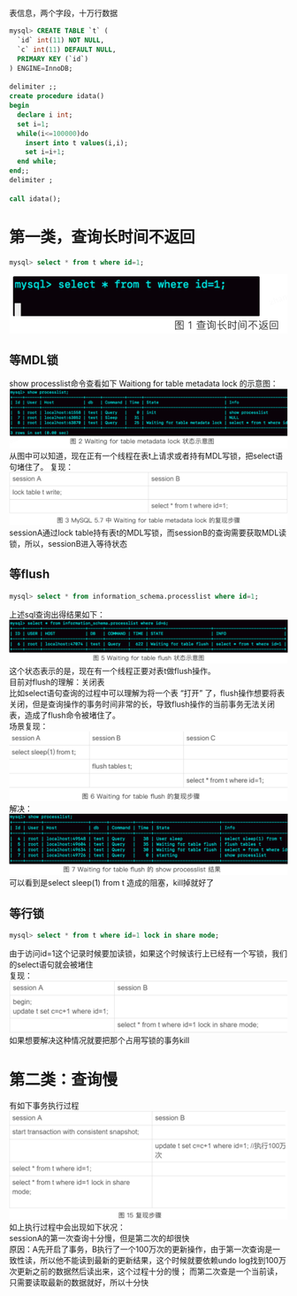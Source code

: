 表信息，两个字段，十万行数据
```sql
mysql> CREATE TABLE `t` (
  `id` int(11) NOT NULL,
  `c` int(11) DEFAULT NULL,
  PRIMARY KEY (`id`)
) ENGINE=InnoDB;
 
delimiter ;;
create procedure idata()
begin
  declare i int;
  set i=1;
  while(i<=100000)do
    insert into t values(i,i);
    set i=i+1;
  end while;
end;;
delimiter ;
 
call idata();
```
# 第一类，查询长时间不返回 
```sql
mysql> select * from t where id=1;
```
![img_26.png](img_26.png)
## 等MDL锁
show processlist命令查看如下 Waitiong for table metadata lock 的示意图：
![img_27.png](img_27.png)
从图中可以知道，现在正有一个线程在表t上请求或者持有MDL写锁，把select语句堵住了。
复现：
![img_28.png](img_28.png)
sessionA通过lock table持有表t的MDL写锁，而sessionB的查询需要获取MDL读锁，所以，sessionB进入等待状态   
## 等flush
```sql
mysql> select * from information_schema.processlist where id=1;
```
上述sql查询出得结果如下：
![img_30.png](img_30.png)
这个状态表示的是，现在有一个线程正要对表t做flush操作。  
目前对flush的理解：关闭表   
比如select语句查询的过程中可以理解为将一个表 “打开” 了，flush操作想要将表关闭，但是查询操作的事务时间非常的长，导致flush操作的当前事务无法关闭表，造成了flush命令被堵住了。    
场景复现：   
![img_31.png](img_31.png)
解决：   
![img_32.png](img_32.png)
可以看到是select sleep(1) from t 造成的阻塞，kill掉就好了   
## 等行锁   
```sql
mysql> select * from t where id=1 lock in share mode; 
```
由于访问id=1这个记录时候要加读锁，如果这个时候该行上已经有一个写锁，我们的select语句就会被堵住   
复现：   
![img_33.png](img_33.png)
如果想要解决这种情况就要把那个占用写锁的事务kill   
# 第二类：查询慢  
有如下事务执行过程   
![img_34.png](img_34.png)
如上执行过程中会出现如下状况：   
sessionA的第一次查询十分慢，但是第二次的却很快  
原因：A先开启了事务，B执行了一个100万次的更新操作，由于第一次查询是一致性读，所以他不能读到最新的更新结果，这个时候就要依赖undo log找到100万次更新之前的数据然后读出来，这个过程十分的慢；
而第二次查是一个当前读，只需要读取最新的数据就好，所以十分快   


